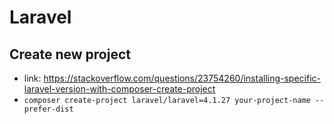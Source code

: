 # Laravel

## Create new project

- link: https://stackoverflow.com/questions/23754260/installing-specific-laravel-version-with-composer-create-project
- `composer create-project laravel/laravel=4.1.27 your-project-name --prefer-dist`


